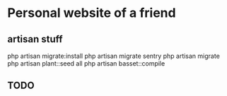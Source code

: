 # Personal website of a friend

## artisan stuff
php artisan migrate:install
php artisan migrate sentry
php artisan migrate
php artisan plant::seed all
php artisan basset::compile

## TODO

